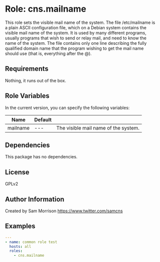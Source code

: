 Role: cns.mailname
========

This role sets the visible mail name of the system. The  file /etc/mailname is a plain ASCII configuration file, which on a Debian system contains the visible mail name of the system.  It is used by many different programs, usually programs that wish to send or relay mail, and need to know the name of the system. The  file  contains only one line describing the fully qualified domain name that the program wishing to get the mail name should use (that is, everything after the @).

Requirements
------------

Nothing, it runs out of the box.

Role Variables
--------------

In the current version, you can specify the following variables:

| Name               | Default |                                      |
|--------------------|---------|--------------------------------------|
| mailname           |   ---   | The visible mail name of the system. |


Dependencies
------------

This package has no dependencies.

License
-------

GPLv2

Author Information
------------------

Created by Sam Morrison
https://www.twitter.com/samcns

Examples
--------

```yaml
---
- name: common role test
  hosts: all
  roles:
    - cns.mailname
```
